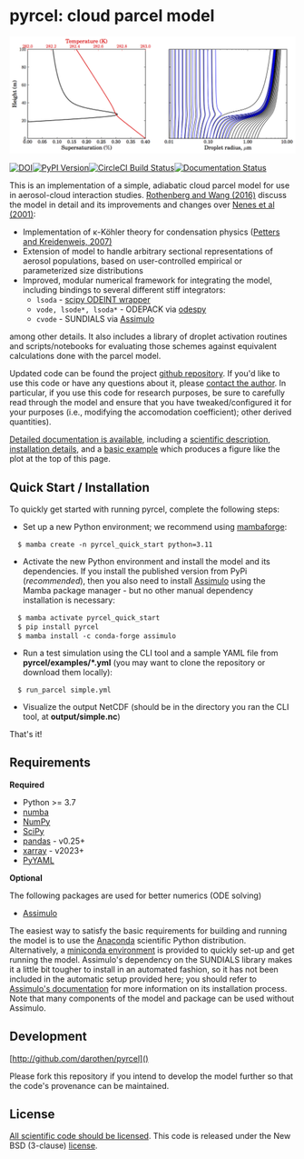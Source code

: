 pyrcel: cloud parcel model
==========================

![sample parcel model run](docs/figs/model_example.png)

[![DOI](https://zenodo.org/badge/12927551.svg)](https://zenodo.org/badge/latestdoi/12927551)[![PyPI Version](https://badge.fury.io/py/pyrcel.svg)](https://badge.fury.io/py/pyrcel)[![CircleCI Build Status](https://circleci.com/gh/darothen/pyrcel/tree/master.svg?style=svg)](https://circleci.com/gh/darothen/pyrcel/tree/master)[![Documentation Status](https://readthedocs.org/projects/pyrcel/badge/?version=stable)](http://pyrcel.readthedocs.org/en/stable/?badge=stable)


This is an implementation of a simple, adiabatic cloud parcel model for use in
aerosol-cloud interaction studies. [Rothenberg and Wang (2016)](http://journals.ametsoc.org/doi/full/10.1175/JAS-D-15-0223.1) discuss the model in detail and its improvements
 and changes over [Nenes et al (2001)][nenes2001]:

* Implementation of κ-Köhler theory for condensation physics ([Petters and
Kreidenweis, 2007)][pk2007]
* Extension of model to handle arbitrary sectional representations of aerosol
populations, based on user-controlled empirical or parameterized size distributions
* Improved, modular numerical framework for integrating the model, including bindings
to several different stiff integrators:
    - `lsoda` - [scipy ODEINT wrapper](http://docs.scipy.org/doc/scipy/reference/generated/scipy.integrate.odeint.html)
    - `vode, lsode*, lsoda*` - ODEPACK via [odespy][hplgit]
    - `cvode` - SUNDIALS via [Assimulo](http://www.jmodelica.org/assimulo_home/index.html#)

among other details. It also includes a library of droplet activation routines and scripts/notebooks for evaluating those schemes against equivalent calculations done with the parcel model.

Updated code can be found the project [github repository](https://github.com/darothen/pyrcel). If you'd like to use this code or have any questions about it, please [contact the author][author_email]. In particular, if you use this code for research purposes, be sure to carefully read through the model and ensure that you have tweaked/configured it for your purposes (i.e., modifying the accomodation coefficient); other derived quantities).

[Detailed documentation is available](http://pyrcel.readthedocs.org/en/latest/index.html), including a [scientific description](http://pyrcel.readthedocs.org/en/latest/sci_descr.html), [installation details](http://pyrcel.readthedocs.org/en/latest/install.html), and a [basic example](http://pyrcel.readthedocs.org/en/latest/examples/basic_run.html) which produces a figure like the plot at the top of this page.

Quick Start / Installation
--------------------------

To quickly get started with running pyrcel, complete the following steps:

* Set up a new Python environment; we recommend using [mambaforge](https://conda-forge.org/miniforge/):
  
``` shell
  $ mamba create -n pyrcel_quick_start python=3.11
```

* Activate the new Python environment and install the model and its dependencies. If you install the published version from PyPi (_recommended_), then you also need to install [Assimulo](http://www.jmodelica.org/assimulo) using the Mamba package manager - but no other manual dependency installation is necessary:
  
``` shell
  $ mamba activate pyrcel_quick_start
  $ pip install pyrcel
  $ mamba install -c conda-forge assimulo
```

* Run a test simulation using the CLI tool and a sample YAML file from **pyrcel/examples/\*.yml** (you may want to clone the repository or download them locally):
  
``` shell
  $ run_parcel simple.yml
```

* Visualize the output NetCDF (should be in the directory you ran the CLI tool, at **output/simple.nc**)

That's it!


Requirements
------------

**Required**

* Python >= 3.7
* [numba](http://numba.pydata.org)
* [NumPy](http://www.numpy.org)
* [SciPy](http://www.scipy.org)
* [pandas](http://pandas.pydata.org) - v0.25+
* [xarray](http://xarray.pydata.org/en/stable/) - v2023+
* [PyYAML](http://pyyaml.org/)

**Optional**

The following packages are used for better numerics (ODE solving)

* [Assimulo](http://www.jmodelica.org/assimulo)

The easiest way to satisfy the basic requirements for building and running the
model is to use the [Anaconda](http://continuum.io/downloads) scientific Python
distribution. Alternatively, a
[miniconda environment](http://conda.pydata.org/docs/using/envs.html) is
provided to quickly set-up and get running the model. Assimulo's dependency on
the SUNDIALS library makes it a little bit tougher to install in an automated
fashion, so it has not been included in the automatic setup provided here; you
should refer to [Assimulo's documentation](http://www.jmodelica.org/assimulo_home/installation.html)
for more information on its installation process. Note that many components of
the model and package can be used without Assimulo.

Development
-----------

[http://github.com/darothen/pyrcel]()

Please fork this repository if you intend to develop the model further so that the
code's provenance can be maintained.

License
-------

[All scientific code should be licensed](http://www.astrobetter.com/the-whys-and-hows-of-licensing-scientific-code/). This code is released under the New BSD (3-clause) [license](LICENSE.md).

[author_email]: mailto:daniel@danielrothenberg.com
[nenes2001]: http://nenes.eas.gatech.edu/Preprints/KinLimitations_TellusPP.pdf
[pk2007]: http://www.atmos-chem-phys.net/7/1961/2007/acp-7-1961-2007.html
[hplgit]: https://github.com/hplgit/odespy
